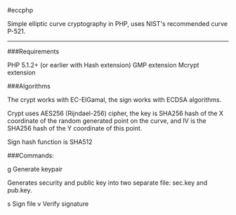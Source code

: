#eccphp

Simple elliptic curve cryptography in PHP, uses NIST's recommended curve P-521.

---

###Requirements

PHP 5.1.2+ (or earlier with Hash extension)
GMP extension
Mcrypt extension

###Algorithms

The crypt works with EC-ElGamal, the sign works with ECDSA algorithms.

Crypt uses AES256 (Rijndael-256) cipher, the key is SHA256 hash of the X coordinate of the random generated point on the curve, and IV is the SHA256 hash of the Y coordinate of this point.

Sign hash function is SHA512

###Commands:

 g                     Generate keypair

Generates security and public key into two separate file: sec.key and pub.key.


 s <seckey> <file>     Sign file
 v <pubkey> <file>     Verify signature

